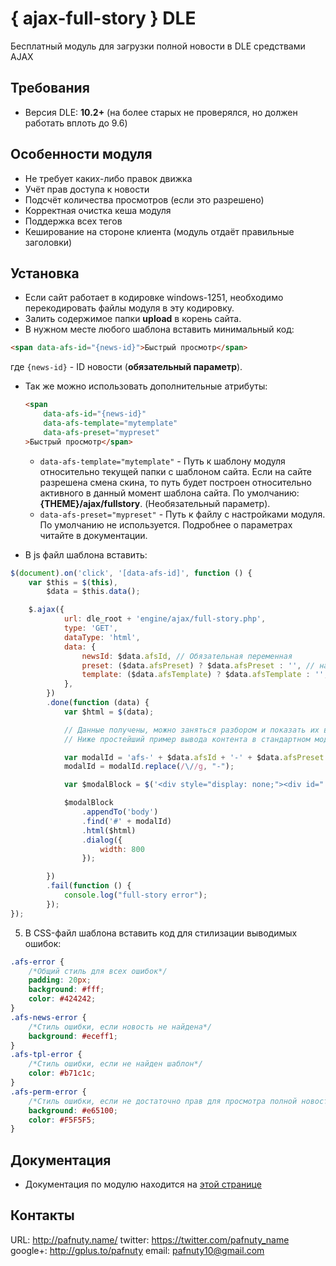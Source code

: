 # { ajax-full-story } DLE
Бесплатный модуль для загрузки полной новости в DLE средствами AJAX

## Требования
- Версия DLE: **10.2+** (на более старых не проверялся, но должен работать вплоть до 9.6)

## Особенности модуля
- Не требует каких-либо правок движка
- Учёт прав доступа к новости
- Подсчёт количества просмотров (если это разрешено)
- Корректная очистка кеша модуля
- Поддержка всех тегов
- Кеширование на стороне клиента (модуль отдаёт правильные заголовки)

## Установка
- Если сайт работает в кодировке windows-1251, необходимо перекодировать файлы модуля в эту кодировку.
- Залить содержимое папки **upload** в корень сайта.
- В нужном месте любого шаблона вставить минимальный код:
``` html
<span data-afs-id="{news-id}">Быстрый просмотр</span>
```
где `{news-id}` - ID новости (**обязательный параметр**).
- Так же можно использовать дополнительные атрибуты:
    ``` html
    <span 
        data-afs-id="{news-id}" 
        data-afs-template="mytemplate" 
        data-afs-preset="mypreset"
    >Быстрый просмотр</span>
    ```
    + `data-afs-template="mytemplate"` - Путь к шаблону модуля относительно текущей папки с шаблоном сайта. Если на сайте разрешена смена скина, то путь будет построен относительно активного в данный момент шаблона сайта. По умолчанию: **{THEME}/ajax/fullstory**. (Необязательный параметр).
    + `data-afs-preset="mypreset"` - Путь к файлу с настройками модуля. По умолчанию не используется.
    Подробнее о параметрах читайте в документации.

- В js файл шаблона вставить:
``` javascript
$(document).on('click', '[data-afs-id]', function () {
    var $this = $(this),
        $data = $this.data();

    $.ajax({
            url: dle_root + 'engine/ajax/full-story.php',
            type: 'GET',
            dataType: 'html',
            data: {
                newsId: $data.afsId, // Обязательная переменная
                preset: ($data.afsPreset) ? $data.afsPreset : '', // название файла с настройками
                template: ($data.afsTemplate) ? $data.afsTemplate : '', // Название файла с шаблоном
            },
        })
        .done(function (data) {
            var $html = $(data);

            // Данные получены, можно заняться разбором и показать их в диалоге
            // Ниже простейший пример вывода контента в стандартном модальном окне DLE

            var modalId = 'afs-' + $data.afsId + '-' + $data.afsPreset + '-' + $data.afsTemplate;
            modalId = modalId.replace(/\//g, "-");

            var $modalBlock = $('<div style="display: none;"><div id="' + modalId + '"></div></div>');

            $modalBlock
                .appendTo('body')
                .find('#' + modalId)
                .html($html)
                .dialog({
                    width: 800
                });

        })
        .fail(function () {
            console.log("full-story error");
        });
});
```

5. В CSS-файл шаблона вставить код для стилизации выводимых ошибок:
``` CSS
.afs-error {
    /*Общий стиль для всех ошибок*/
    padding: 20px;
    background: #fff;
    color: #424242;
}
.afs-news-error {
    /*Стиль ошибки, если новость не найдена*/
    background: #eceff1;
}
.afs-tpl-error {
    /*Стиль ошибки, если не найден шаблон*/
    color: #b71c1c;
}
.afs-perm-error {
    /*Стиль ошибки, если не достаточно прав для просмотра полной новости*/
    background: #e65100;
    color: #F5F5F5;
}
```

## Документация
- Документация по модулю находится на [этой странице](https://github.com/pafnuty/ajax-full-story-DLE/blob/master/DOCUMENTATION.md)

## Контакты
URL:     http://pafnuty.name/
twitter: https://twitter.com/pafnuty_name
google+: http://gplus.to/pafnuty
email:   pafnuty10@gmail.com
